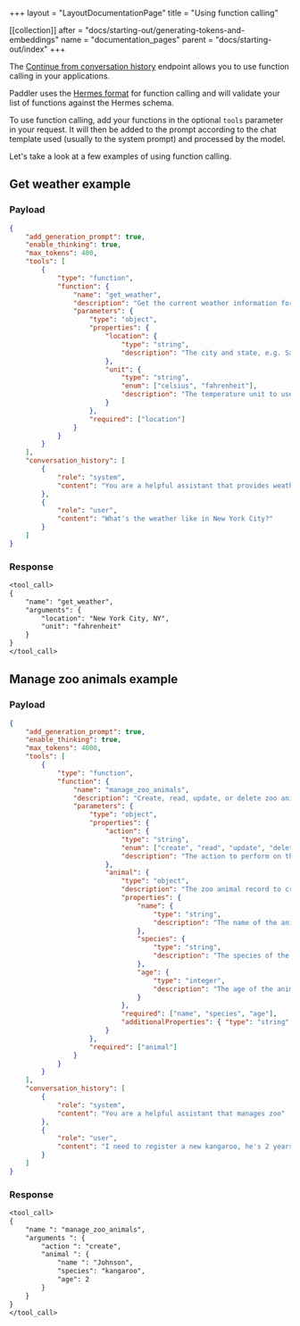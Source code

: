 +++
layout = "LayoutDocumentationPage"
title = "Using function calling"

[[collection]]
after = "docs/starting-out/generating-tokens-and-embeddings"
name = "documentation_pages"
parent = "docs/starting-out/index"
+++

The [Continue from conversation history](api/inference-service/continue-from-conversation-history) endpoint allows you to use function calling in your applications. 

Paddler uses the [Hermes format](https://github.com/NousResearch/Hermes-Function-Calling) for function calling and will validate your list of functions against the Hermes schema.

To use function calling, add your functions in the optional `tools` parameter in your request. It will then be added to the prompt according to the chat template used (usually to the system prompt) and processed by the model.

Let's take a look at a few examples of using function calling.

## Get weather example

### Payload

```json
{
    "add_generation_prompt": true,
    "enable_thinking": true,
    "max_tokens": 400,
    "tools": [
        {
            "type": "function",
            "function": {
                "name": "get_weather",
                "description": "Get the current weather information for a specified location.",
                "parameters": {
                    "type": "object",
                    "properties": {
                        "location": {
                            "type": "string",
                            "description": "The city and state, e.g. San Francisco, CA"
                        },
                        "unit": {
                            "type": "string",
                            "enum": ["celsius", "fahrenheit"],
                            "description": "The temperature unit to use. Defaults to fahrenheit."
                        }
                    },
                    "required": ["location"]
                }
            }
        }
    ],
    "conversation_history": [
        {
            "role": "system",
            "content": "You are a helpful assistant that provides weather information"
        },
        {
            "role": "user",
            "content": "What's the weather like in New York City?"
        }
    ]
}
```

### Response

```txt
<tool_call>
{
    "name": "get_weather",
    "arguments": {
        "location": "New York City, NY",
        "unit": "fahrenheit"
    }
}
</tool_call>
```

## Manage zoo animals example

### Payload

```json
{
    "add_generation_prompt": true,
    "enable_thinking": true,
    "max_tokens": 4000,
    "tools": [
        {
            "type": "function",
            "function": {
                "name": "manage_zoo_animals",
                "description": "Create, read, update, or delete zoo animal records in the system.",
                "parameters": {
                    "type": "object",
                    "properties": {
                        "action": {
                            "type": "string",
                            "enum": ["create", "read", "update", "delete"],
                            "description": "The action to perform on the zoo animal record."
                        },
                        "animal": {
                            "type": "object",
                            "description": "The zoo animal record to create, read, update, or delete.",
                            "properties": {
                                "name": { 
                                    "type": "string", 
                                    "description": "The name of the animal." 
                                },
                                "species": { 
                                    "type": "string", 
                                    "description": "The species of the animal." 
                                },
                                "age": { 
                                    "type": "integer", 
                                    "description": "The age of the animal in years." 
                                }
                            },
                            "required": ["name", "species", "age"],
                            "additionalProperties": { "type": "string" }
                        }
                    },
                    "required": ["animal"]
                }
            }
        }
    ],
    "conversation_history": [
        {
            "role": "system",
            "content": "You are a helpful assistant that manages zoo"
        },
        {
            "role": "user",
            "content": "I need to register a new kangaroo, he's 2 years old, his name is Johnson"
        }
    ]
}
```

### Response

```txt
<tool_call> 
{
    "name ": "manage_zoo_animals", 
    "arguments ": {
        "action ": "create", 
        "animal ": {
            "name ": "Johnson", 
            "species": "kangaroo", 
            "age": 2
        }
    } 
}
</tool_call>
```
